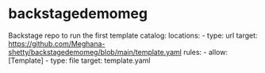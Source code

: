 # backstagedemomeg
Backstage repo to run the first template
catalog:
  locations:
    - type: url
      target: https://github.com/Meghana-shetty/backstagedemomeg/blob/main/template.yaml
      rules:
        - allow: [Template]
    - type: file
      target: template.yaml
